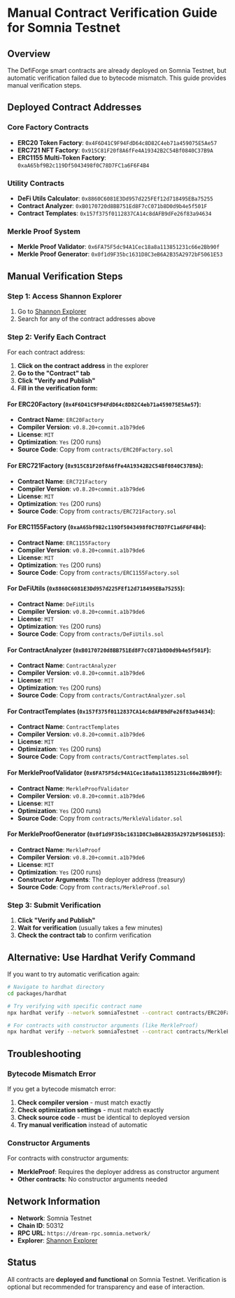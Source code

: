 # Manual Contract Verification Guide for Somnia Testnet

## Overview
The DefiForge smart contracts are already deployed on Somnia Testnet, but automatic verification failed due to bytecode mismatch. This guide provides manual verification steps.

## Deployed Contract Addresses

### Core Factory Contracts
- **ERC20 Token Factory**: `0x4F6D41C9F94FdD64c8D82C4eb71a459075E5Ae57`
- **ERC721 NFT Factory**: `0x915C81F20f8A6fFe4A19342B2C54Bf0840C37B9A`
- **ERC1155 Multi-Token Factory**: `0xaA65bf9B2c119Df5043498f0C78D7FC1a6F6F4B4`

### Utility Contracts
- **DeFi Utils Calculator**: `0x8860C6081E3Dd957d225FEf12d718495EBa75255`
- **Contract Analyzer**: `0xB0170720d8BB751Ed8F7cC071b8D0d9b4e5f501F`
- **Contract Templates**: `0x157f375f0112837CA14c8dAFB9dFe26f83a94634`

### Merkle Proof System
- **Merkle Proof Validator**: `0x6FA75F5dc94A1Cec18a8a113851231c66e2Bb90f`
- **Merkle Proof Generator**: `0x0f1d9F35bc1631D8C3eB6A2B35A2972bF5061E53`

## Manual Verification Steps

### Step 1: Access Shannon Explorer
1. Go to [Shannon Explorer](https://shannon-explorer.somnia.network/)
2. Search for any of the contract addresses above

### Step 2: Verify Each Contract
For each contract address:

1. **Click on the contract address** in the explorer
2. **Go to the "Contract" tab**
3. **Click "Verify and Publish"**
4. **Fill in the verification form:**

#### For ERC20Factory (`0x4F6D41C9F94FdD64c8D82C4eb71a459075E5Ae57`):
- **Contract Name**: `ERC20Factory`
- **Compiler Version**: `v0.8.20+commit.a1b79de6`
- **License**: `MIT`
- **Optimization**: `Yes` (200 runs)
- **Source Code**: Copy from `contracts/ERC20Factory.sol`

#### For ERC721Factory (`0x915C81F20f8A6fFe4A19342B2C54Bf0840C37B9A`):
- **Contract Name**: `ERC721Factory`
- **Compiler Version**: `v0.8.20+commit.a1b79de6`
- **License**: `MIT`
- **Optimization**: `Yes` (200 runs)
- **Source Code**: Copy from `contracts/ERC721Factory.sol`

#### For ERC1155Factory (`0xaA65bf9B2c119Df5043498f0C78D7FC1a6F6F4B4`):
- **Contract Name**: `ERC1155Factory`
- **Compiler Version**: `v0.8.20+commit.a1b79de6`
- **License**: `MIT`
- **Optimization**: `Yes` (200 runs)
- **Source Code**: Copy from `contracts/ERC1155Factory.sol`

#### For DeFiUtils (`0x8860C6081E3Dd957d225FEf12d718495EBa75255`):
- **Contract Name**: `DeFiUtils`
- **Compiler Version**: `v0.8.20+commit.a1b79de6`
- **License**: `MIT`
- **Optimization**: `Yes` (200 runs)
- **Source Code**: Copy from `contracts/DeFiUtils.sol`

#### For ContractAnalyzer (`0xB0170720d8BB751Ed8F7cC071b8D0d9b4e5f501F`):
- **Contract Name**: `ContractAnalyzer`
- **Compiler Version**: `v0.8.20+commit.a1b79de6`
- **License**: `MIT`
- **Optimization**: `Yes` (200 runs)
- **Source Code**: Copy from `contracts/ContractAnalyzer.sol`

#### For ContractTemplates (`0x157f375f0112837CA14c8dAFB9dFe26f83a94634`):
- **Contract Name**: `ContractTemplates`
- **Compiler Version**: `v0.8.20+commit.a1b79de6`
- **License**: `MIT`
- **Optimization**: `Yes` (200 runs)
- **Source Code**: Copy from `contracts/ContractTemplates.sol`

#### For MerkleProofValidator (`0x6FA75F5dc94A1Cec18a8a113851231c66e2Bb90f`):
- **Contract Name**: `MerkleProofValidator`
- **Compiler Version**: `v0.8.20+commit.a1b79de6`
- **License**: `MIT`
- **Optimization**: `Yes` (200 runs)
- **Source Code**: Copy from `contracts/MerkleValidator.sol`

#### For MerkleProofGenerator (`0x0f1d9F35bc1631D8C3eB6A2B35A2972bF5061E53`):
- **Contract Name**: `MerkleProof`
- **Compiler Version**: `v0.8.20+commit.a1b79de6`
- **License**: `MIT`
- **Optimization**: `Yes` (200 runs)
- **Constructor Arguments**: The deployer address (treasury)
- **Source Code**: Copy from `contracts/MerkleProof.sol`

### Step 3: Submit Verification
1. **Click "Verify and Publish"**
2. **Wait for verification** (usually takes a few minutes)
3. **Check the contract tab** to confirm verification

## Alternative: Use Hardhat Verify Command
If you want to try automatic verification again:

```bash
# Navigate to hardhat directory
cd packages/hardhat

# Try verifying with specific contract name
npx hardhat verify --network somniaTestnet --contract contracts/ERC20Factory.sol:ERC20Factory 0x4F6D41C9F94FdD64c8D82C4eb71a459075E5Ae57

# For contracts with constructor arguments (like MerkleProof)
npx hardhat verify --network somniaTestnet --contract contracts/MerkleProof.sol:MerkleProof 0x0f1d9F35bc1631D8C3eB6A2B35A2972bF5061E53 <DEPLOYER_ADDRESS>
```

## Troubleshooting

### Bytecode Mismatch Error
If you get a bytecode mismatch error:
1. **Check compiler version** - must match exactly
2. **Check optimization settings** - must match exactly
3. **Check source code** - must be identical to deployed version
4. **Try manual verification** instead of automatic

### Constructor Arguments
For contracts with constructor arguments:
- **MerkleProof**: Requires the deployer address as constructor argument
- **Other contracts**: No constructor arguments needed

## Network Information
- **Network**: Somnia Testnet
- **Chain ID**: 50312
- **RPC URL**: `https://dream-rpc.somnia.network/`
- **Explorer**: [Shannon Explorer](https://shannon-explorer.somnia.network/)

## Status
All contracts are **deployed and functional** on Somnia Testnet. Verification is optional but recommended for transparency and ease of interaction.

